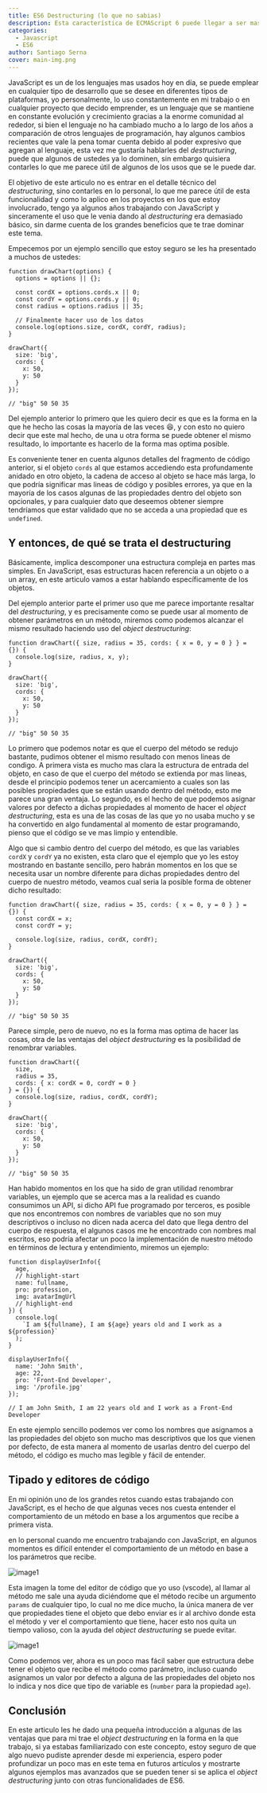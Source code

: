 ```yaml
---
title: ES6 Destructuring (lo que no sabias)
description: Esta característica de ECMAScript 6 puede llegar a ser mas útil de lo que crees
categories:
  - Javascript
  - ES6
author: Santiago Serna
cover: main-img.png
---
```


JavaScript es un de los lenguajes mas usados hoy en día, se puede emplear en cualquier tipo de desarrollo que se desee en diferentes tipos de plataformas, yo personalmente, lo uso constantemente en mi trabajo o en cualquier proyecto que decido emprender, es un lenguaje que se mantiene en constante evolución y crecimiento gracias a la enorme comunidad al rededor, si bien el lenguaje no ha cambiado mucho a lo largo de los años a comparación de otros lenguajes de programación, hay algunos cambios recientes que vale la pena tomar cuenta debido al poder expresivo que agregan al lenguaje, esta vez me gustaría hablarles del _destructuring_, puede que algunos de ustedes ya lo dominen, sin embargo quisiera contarles lo que me parece útil de algunos de los usos que se le puede dar.

El objetivo de este articulo no es entrar en el detalle técnico del _destructuring_, sino contarles en lo personal, lo que me parece útil de esta funcionalidad y como lo aplico en los proyectos en los que estoy involucrado, tengo ya algunos años trabajando con JavaScript y sinceramente el uso que le venia dando al _destructuring_ era demasiado básico, sin darme cuenta de los grandes beneficios que te trae dominar este tema.

Empecemos por un ejemplo sencillo que estoy seguro se les ha presentado a muchos de ustedes:

```javascript{numberLines: true}
function drawChart(options) {
  options = options || {};

  const cordX = options.cords.x || 0;
  const cordY = options.cords.y || 0;
  const radius = options.radius || 35;

  // Finalmente hacer uso de los datos
  console.log(options.size, cordX, cordY, radius);
}

drawChart({
  size: 'big',
  cords: {
    x: 50,
    y: 50
  }
});

// "big" 50 50 35
```

Del ejemplo anterior lo primero que les quiero decir es que es la forma en la que he hecho las cosas la mayoría de las veces :laughing:, y con esto no quiero decir que este mal hecho, de una u otra forma se puede obtener el mismo resultado, lo importante es hacerlo de la forma mas optima posible.

Es conveniente tener en cuenta algunos detalles del fragmento de código anterior, si el objeto `cords` al que estamos accediendo esta profundamente anidado en otro objeto, la cadena de acceso al objeto se hace más larga, lo que podría significar mas lineas de código y posibles errores, ya que en la mayoría de los casos algunas de las propiedades dentro del objeto son opcionales, y para cualquier dato que deseemos obtener siempre tendríamos que estar validado que no se acceda a una propiedad que es `undefined`.

## Y entonces, de qué se trata el destructuring

Básicamente, implica descomponer una estructura compleja en partes mas simples. En JavaScript, esas estructuras hacen referencia a un objeto o a un array, en este articulo vamos a estar hablando específicamente de los objetos.

Del ejemplo anterior parte el primer uso que me parece importante resaltar del _destructuring_, y es precisamente como se puede usar al momento de obtener parámetros en un método, miremos como podemos alcanzar el mismo resultado haciendo uso del _object destructuring_:

```javascript{numberLines: true}
function drawChart({ size, radius = 35, cords: { x = 0, y = 0 } } = {}) {
  console.log(size, radius, x, y);
}

drawChart({
  size: 'big',
  cords: {
    x: 50,
    y: 50
  }
});

// "big" 50 50 35
```

Lo primero que podemos notar es que el cuerpo del método se redujo bastante, pudimos obtener el mismo resultado con menos lineas de condigo. A primera vista es mucho mas clara la estructura de entrada del objeto, en caso de que el cuerpo del método se extienda por mas lineas, desde el principio podemos tener un acercamiento a cuales son las posibles propiedades que se están usando dentro del método, esto me parece una gran ventaja. Lo segundo, es el hecho de que podemos asignar valores por defecto a dichas propiedades al momento de hacer el _object destructuring_, esta es una de las cosas de las que yo no usaba mucho y se ha convertido en algo fundamental al momento de estar programando, pienso que el código se ve mas limpio y entendible.

Algo que si cambio dentro del cuerpo del método, es que las variables `cordX` y `cordY` ya no existen, esta claro que el ejemplo que yo les estoy mostrando en bastante sencillo, pero habrán momentos en los que se necesita usar un nombre diferente para dichas propiedades dentro del cuerpo de nuestro método, veamos cual seria la posible forma de obtener dicho resultado:

```javascript{numberLines: true}
function drawChart({ size, radius = 35, cords: { x = 0, y = 0 } } = {}) {
  const cordX = x;
  const cordY = y;

  console.log(size, radius, cordX, cordY);
}

drawChart({
  size: 'big',
  cords: {
    x: 50,
    y: 50
  }
});

// "big" 50 50 35
```

Parece simple, pero de nuevo, no es la forma mas optima de hacer las cosas, otra de las ventajas del _object destructuring_ es la posibilidad de renombrar variables.

```javascript{numberLines: true}
function drawChart({
  size,
  radius = 35,
  cords: { x: cordX = 0, cordY = 0 }
} = {}) {
  console.log(size, radius, cordX, cordY);
}

drawChart({
  size: 'big',
  cords: {
    x: 50,
    y: 50
  }
});

// "big" 50 50 35
```

Han habido momentos en los que ha sido de gran utilidad renombrar variables, un ejemplo que se acerca mas a la realidad es cuando consumimos un API, si dicho API fue programado por terceros, es posible que nos encontremos con nombres de variables que no son muy descriptivos o incluso no dicen nada acerca del dato que llega dentro del cuerpo de respuesta, el algunos casos me he encontrado con nombres mal escritos, eso podría afectar un poco la implementación de nuestro método en términos de lectura y entendimiento, miremos un ejemplo:

```javascript{numberLines: true}
function displayUserInfo({
  age,
  // highlight-start
  name: fullname,
  pro: profession,
  img: avatarImgUrl
  // highlight-end
}) {
  console.log(
    `I am ${fullname}, I am ${age} years old and I work as a ${profession}`
  );
}

displayUserInfo({
  name: 'John Smith',
  age: 22,
  pro: 'Front-End Developer',
  img: '/profile.jpg'
});

// I am John Smith, I am 22 years old and I work as a Front-End Developer
```

En este ejemplo sencillo podemos ver como los nombres que asignamos a las propiedades del objeto son mucho mas descriptivos que los que vienen por defecto, de esta manera al momento de usarlas dentro del cuerpo del método, el código es mucho mas legible y fácil de entender.

## Tipado y editores de código

En mi opinión uno de los grandes retos cuando estas trabajando con JavaScript, es el hecho de que algunas veces nos cuesta entender el comportamiento de un método en base a los argumentos que recibe a primera vista.

en lo personal cuando me encuentro trabajando con JavaScript, en algunos momentos es difícil entender el comportamiento de un método en base a los parámetros que recibe.

![image1](./image1.png)

Esta imagen la tome del editor de código que yo uso (vscode), al llamar al método me sale una ayuda diciéndome que el método recibe un argumento `params` de cualquier tipo, lo cual no me dice mucho, la única manera de ver que propiedades tiene el objeto que debo enviar es ir al archivo donde esta el método y ver el comportamiento que tiene, hacer esto nos quita un tiempo valioso, con la ayuda del _object destructuring_ se puede evitar.

![image1](./image2.png)

Como podemos ver, ahora es un poco mas fácil saber que estructura debe tener el objeto que recibe el método como parámetro, incluso cuando asignamos un valor por defecto a alguna de las propiedades del objeto nos lo indica y nos dice que tipo de variable es (`number` para la propiedad `age`).

## Conclusión

En este articulo les he dado una pequeña introducción a algunas de las ventajas que para mi trae el _object destructuring_ en la forma en la que trabajo, si ya estabas familiarizado con este concepto, estoy seguro de que algo nuevo pudiste aprender desde mi experiencia, espero poder profundizar un poco mas en este tema en futuros artículos y mostrarte algunos ejemplos mas avanzados que se pueden tener si se aplica el _object destructuring_ junto con otras funcionalidades de ES6.
